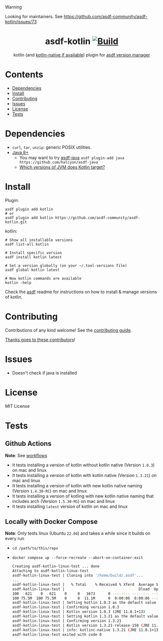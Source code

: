 <!-- markdownlint-disable MD041 -->
<!-- markdownlint-disable MD033 MD013 -->

> [!WARNING]
> Looking for maintainers. See <https://github.com/asdf-community/asdf-kotlin/issues/73>

<div align="center">

# asdf-kotlin [![Build](https://github.com/asdf-community/asdf-kotlin/actions/workflows/build.yml/badge.svg)](https://github.com/asdf-community/asdf-kotlin/actions/workflows/build.yml)

kotlin (and [kotlin-native if available](https://github.com/asdf-community/asdf-kotlin/pull/4)) plugin for [asdf version manager](https://github.com/asdf-vm/asdf)

</div>
<!-- markdownlint-enable MD033 MD013 -->

# Contents

- [Dependencies](#dependencies)
- [Install](#install)
- [Contributing](#contributing)
- [Issues](#issues)
- [License](#license)
- [Tests](#tests)

# Dependencies

- `curl`, `tar`, `unzip`: generic POSIX utilities.
- [Java 8+](http://www.oracle.com/technetwork/java/javase/downloads/index.html)
  - You may want to try [asdf-java](https://github.com/halcyon/asdf-java)
    `asdf plugin-add java https://github.com/halcyon/asdf-java`
  - [Which versions of JVM does Kotlin target?](https://kotlinlang.org/docs/faq.html#which-versions-of-jvm-does-kotlin-target)

# Install

Plugin:

```shell
asdf plugin add kotlin
# or
asdf plugin add kotlin https://github.com/asdf-community/asdf-kotlin.git
```

kotlin:

```shell
# Show all installable versions
asdf list-all kotlin

# Install specific version
asdf install kotlin latest

# Set a version globally (on your ~/.tool-versions file)
asdf global kotlin latest

# Now kotlin commands are available
kotlin -help
```

Check the [asdf](https://github.com/asdf-vm/asdf) readme for instructions on
how to install & manage versions of kotlin.

# Contributing

Contributions of any kind welcome! See the
[contributing guide](contributing.md).

[Thanks goes to these contributors](https://github.com/asdf-community/asdf-kotlin/graphs/contributors)!

# Issues

- Doesn't check if java is installed

# License

MIT License

# Tests

## Github Actions

**Note**: See [workflows](./.github/workflows)

- It tests installing a version of kotlin without kotlin native
  (Version `1.0.3`) on mac and linux
- It tests installing a version of kotlin with kotlin native (Version `1.3.21`)
  on mac and linux
- It tests installing a version of kotlin with new kotlin native naming
  (Version `1.4.30-RC`) on mac and linux
- It tests installing a version of kotling with new kotlin native naming that
  includes arch (Version `1.5.30-M1`) on mac and linux
- It tests installing `latest` version of kotlin on mac and linux

## Locally with Docker Compose

**Note**: Only tests linux (Ubuntu `22.04`) and takes a while since it builds
on every run

- `cd /path/to/this/repo`
- `docker compose up --force-recreate --abort-on-container-exit`

  <!-- markdownlint-disable MD013 -->

  ```bash
  Creating asdf-kotlin-linux-test ... done
  Attaching to asdf-kotlin-linux-test
  asdf-kotlin-linux-test | Cloning into '/home/build/.asdf'...
  ...
  asdf-kotlin-linux-test |   % Total    % Received % Xferd  Average Speed   Time    Time     Time  Current
  asdf-kotlin-linux-test |                                  Dload  Upload   Total   Spent    Left  Speed
  100   621    0   621    0     0   1673      0 --:--:-- --:--:-- --:--:--  1673
  100 75.5M  100 75.5M    0     0  11.1M      0  0:00:06  0:00:06 --:--:-- 13.6M
  asdf-kotlin-linux-test | Setting kotlin 1.0.3 as the default value in ~/.tool-versions
  asdf-kotlin-linux-test | Confirming version 1.0.3
  asdf-kotlin-linux-test | Kotlin version 1.0.3 (JRE 11.0.1+13)
  asdf-kotlin-linux-test | Setting kotlin 1.3.21 as the default value in ~/.tool-versions
  asdf-kotlin-linux-test | Confirming version 1.3.21
  asdf-kotlin-linux-test | Kotlin version 1.3.21-release-158 (JRE 11.0.1+13)
  asdf-kotlin-linux-test | info: kotlinc-native 1.3.21 (JRE 11.0.1+13)
  asdf-kotlin-linux-test exited with code 0
  ```

  <!-- markdownlint-enable MD013 -->
